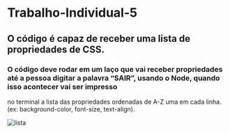 # Trabalho-Individual-5
## O código é capaz de receber uma lista de propriedades de CSS.
### O código deve rodar em um laço que vai receber propriedades até a pessoa digitar a palavra “SAIR”, usando o Node, quando isso acontecer vai ser impresso
no terminal a lista das propriedades ordenadas de A-Z uma em cada linha.(ex: background-color, font-size, text-align).

![lista](https://user-images.githubusercontent.com/112559869/225625887-1ac8a6f8-eaf7-4d7a-ab24-faedde7ca4f2.png)
